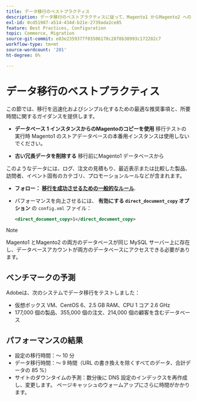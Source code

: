 ```yaml
---
title: データ移行のベストプラクティス
description: データ移行のベストプラクティスに従って、Magento1 からMagento2 への正常なアップグレードを実現します。
exl-id: 0cd51987-a514-434d-b21e-2739ada2ce85
feature: Best Practices, Configuration
topic: Commerce, Migration
source-git-commit: e83e2359377f03506178c28f8b30993c172282c7
workflow-type: tm+mt
source-wordcount: '201'
ht-degree: 0%

---
```


# データ移行のベストプラクティス

この節では、移行を迅速化およびシンプル化するための最適な推奨事項と、所要時間に関するガイダンスを提供します。

* **データベース 1 インスタンスからのMagentoのコピーを使用** 移行テストの実行時 Magento1 のストアデータベースの本番用インスタンスは使用しないでください。

* **古い冗長データを削除する** 移行前にMagento1 データベースから

このようなデータには、ログ、注文の見積もり、最近表示または比較した製品、訪問者、イベント固有のカテゴリ、プロモーションルールなどが含まれます。

* **フォロー： [移行を成功させるための一般的なルール](migrate-data/overview.md#migration-overview)**.

* パフォーマンスを向上させるには、 **有効にする `direct_document_copy` オプション** の `config.xml` ファイル：

  ```xml
  <direct_document_copy>1</direct_document_copy>
  ```

>[!NOTE]
>
>Magento1 とMagento2 の両方のデータベースが同じ MySQL サーバー上に存在し、データベースアカウントが両方のデータベースにアクセスできる必要があります。

## ベンチマークの予測

Adobeは、次のシステムでデータ移行をテストしました：

* 仮想ボックス VM、CentOS 6、2.5 GB RAM、CPU 1 コア 2.6 GHz
* 177,000 個の製品、355,000 個の注文、214,000 個の顧客を含むデータベース

## パフォーマンスの結果

* 設定の移行時間：～ 10 分
* データ移行時間：～ 9 時間（URL の書き換えを除くすべてのデータ、合計データの 85 %）
* サイトのダウンタイムの予測：数分後に DNS 設定のインデックスを再作成し、変更します。 ページキャッシュのウォームアップにさらに時間がかかります。
